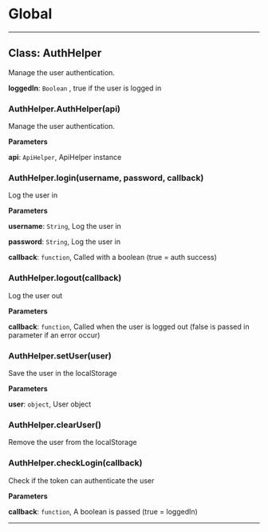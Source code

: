 # Global





* * *

## Class: AuthHelper
Manage the user authentication.

**loggedIn**: `Boolean` , true if the user is logged in
### AuthHelper.AuthHelper(api) 

Manage the user authentication.

**Parameters**

**api**: `ApiHelper`, ApiHelper instance


### AuthHelper.login(username, password, callback) 

Log the user in

**Parameters**

**username**: `String`, Log the user in

**password**: `String`, Log the user in

**callback**: `function`, Called with a boolean (true = auth success)


### AuthHelper.logout(callback) 

Log the user out

**Parameters**

**callback**: `function`, Called when the user is logged out (false
is passed in parameter if an error occur)


### AuthHelper.setUser(user) 

Save the user in the localStorage

**Parameters**

**user**: `object`, User object


### AuthHelper.clearUser() 

Remove the user from the localStorage


### AuthHelper.checkLogin(callback) 

Check if the token can authenticate the user

**Parameters**

**callback**: `function`, A boolean is passed (true = loggedIn)




* * *










